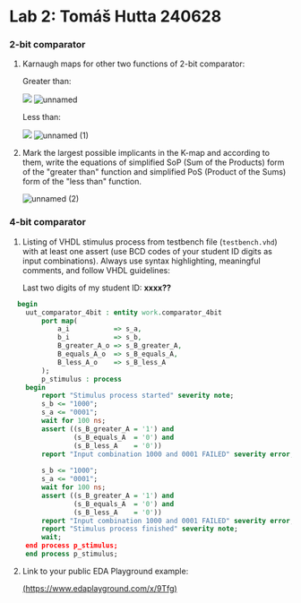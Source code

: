 # Lab 2: Tomáš Hutta 240628

### 2-bit comparator

1. Karnaugh maps for other two functions of 2-bit comparator:

   Greater than:

   ![](https://user-images.githubusercontent.com/124770881/219063410-cbe7ce9a-c6e3-4b85-966b-93325e9a4e6c.png) 
   ![unnamed](https://user-images.githubusercontent.com/124770881/220201896-94805e3d-d893-4f3f-ab8a-cf0ef3bcae93.jpg)


   Less than:

   ![](https://user-images.githubusercontent.com/124770881/219063483-1d17401a-7a75-4a6f-9608-5c12ee9e3619.png)
   ![unnamed (1)](https://user-images.githubusercontent.com/124770881/220201916-4a56d8be-d8fd-4d31-8be6-47de8789e739.jpg)


2. Mark the largest possible implicants in the K-map and according to them, write the equations of simplified SoP (Sum of the Products) form of the "greater than" function and simplified PoS (Product of the Sums) form of the "less than" function.

   ![unnamed (2)](https://user-images.githubusercontent.com/124770881/220201963-2e5b1e57-ae56-42f2-9c2b-59b72d790cc5.jpg)

### 4-bit comparator

1. Listing of VHDL stimulus process from testbench file (`testbench.vhd`) with at least one assert (use BCD codes of your student ID digits as input combinations). Always use syntax highlighting, meaningful comments, and follow VHDL guidelines:

   Last two digits of my student ID: **xxxx??**

```vhdl
  begin
    uut_comparator_4bit : entity work.comparator_4bit
        port map(
            a_i           => s_a,
            b_i           => s_b,
            B_greater_A_o => s_B_greater_A,
            B_equals_A_o  => s_B_equals_A,
            B_less_A_o    => s_B_less_A
        );
        p_stimulus : process
    begin
        report "Stimulus process started" severity note;
        s_b <= "1000"; 
        s_a <= "0001";        
        wait for 100 ns;
        assert ((s_B_greater_A = '1') and
                (s_B_equals_A  = '0') and
                (s_B_less_A    = '0'))
        report "Input combination 1000 and 0001 FAILED" severity error;
    
        s_b <= "1000"; 
        s_a <= "0001";        
        wait for 100 ns;
        assert ((s_B_greater_A = '1') and
                (s_B_equals_A  = '0') and
                (s_B_less_A    = '0'))
        report "Input combination 1000 and 0001 FAILED" severity error;
        report "Stimulus process finished" severity note;
        wait;
    end process p_stimulus;
    end process p_stimulus;
```

2. Link to your public EDA Playground example:

   [(https://www.edaplayground.com/x/9Tfg)](https://www.edaplayground.com/x/9Tfg)
